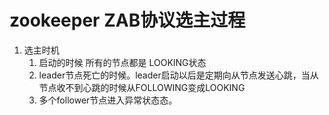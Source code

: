 # zookeeper ZAB协议选主过程

1. 选主时机
   1. 启动的时候 所有的节点都是 LOOKING状态
   2. leader节点死亡的时候。leader启动以后是定期向从节点发送心跳，当从节点收不到心跳的时候从FOLLOWING变成LOOKING
   3. 多个follower节点进入异常状态态。